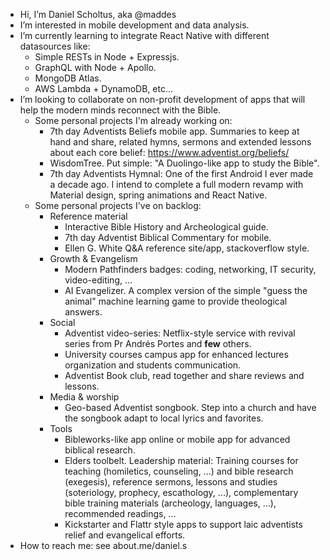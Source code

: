 - Hi, I’m Daniel Scholtus, aka @maddes
- I’m interested in mobile development and data analysis.
- I’m currently learning to integrate React Native with different datasources like:
  - Simple RESTs in Node + Expressjs.
  - GraphQL with Node + Apollo.
  - MongoDB Atlas.
  - AWS Lambda + DynamoDB, etc...
- I’m looking to collaborate on non-profit development of apps that will help the modern minds reconnect with the Bible.
  - Some personal projects I'm already working on:
    - 7th day Adventists Beliefs mobile app. Summaries to keep at hand and share, related hymns, sermons and extended lessons about each core belief: https://www.adventist.org/beliefs/
    - WisdomTree. Put simple: "A Duolingo-like app to study the Bible".
    - 7th day Adventists Hymnal: One of the first Android I ever made a decade ago. I intend to complete a full modern revamp with Material design, spring animations and React Native.
  - Some personal projects I've on backlog:
    - Reference material
      - Interactive Bible History and Archeological guide.
      - 7th day Adventist Biblical Commentary for mobile.
      - Ellen G. White Q&A reference site/app, stackoverflow style.
    - Growth & Evangelism
      - Modern Pathfinders badges: coding, networking, IT security, video-editing, ...
      - AI Evangelizer. A complex version of the simple "guess the animal" machine learning game to provide theological answers.
    - Social
      - Adventist video-series: Netflix-style service with revival series from Pr Andrés Portes and **few** others.
      - University courses campus app for enhanced lectures organization and students communication.
      - Adventist Book club, read together and share reviews and lessons.
    - Media & worship
      - Geo-based Adventist songbook. Step into a church and have the songbook adapt to local lyrics and favorites.
    - Tools
      - Bibleworks-like app online or mobile app for advanced biblical research.
      - Elders toolbelt. Leadership material: Training courses for teaching (homiletics, counseling, ...) and bible research (exegesis), reference sermons, lessons and studies (soteriology, prophecy, escathology, ...), complementary bible training materials (archeology, languages, ...), recommended readings, ...
      - Kickstarter and Flattr style apps to support laic adventists relief and evangelical efforts.
- How to reach me: see about.me/daniel.s
